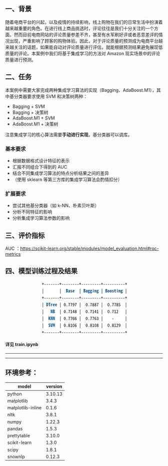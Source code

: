 ## 一、背景

随着电商平台的兴起，以及疫情的持续影响，线上购物在我们的日常生活中扮演着越来越重要的角色。在进行线上商品挑选时，评论往往是我们十分关注的一个方面。然而目前电商网站的评论质量参差不齐，甚至有水军刷好评或者恶意差评的情况出现，严重影响了顾客的购物体验。因此，对于评论质量的预测成为电商平台越来越关注的话题，如果能自动对评论质量进行评估，就能根据预测结果避免展现低质量的评论。本案例中我们将基于集成学习的方法对 Amazon 现实场景中的评论质量进行预测。

## 二、任务

本案例中需要大家完成两种集成学习算法的实现（Bagging、AdaBoost.M1），其中基分类器要求使用 SVM 和决策树两种：

* Bagging + SVM
* Bagging + 决策树
* AdaBoost.M1 + SVM
* AdaBoost.M1 + 决策树

注意集成学习的核心算法需要**手动进行实现**，基分类器可以调库。

### 基本要求
* 根据数据格式设计特征的表示
* 汇报不同组合下得到的 AUC
* 结合不同集成学习算法的特点分析结果之间的差异
* （使用 sklearn 等第三方库的集成学习算法会酌情扣分）

### 扩展要求
* 尝试其他基分类器（如 k-NN、朴素贝叶斯）
* 分析不同特征的影响
* 分析集成学习算法参数的影响

## 三、评价指标
AUC ：https://scikit-learn.org/stable/modules/model_evaluation.html#roc-metrics

## 四、模型训练过程及结果
<div align="center"><img src="img/result.png" alt="Image" /></div> 

#### 详见 train.ipynb

---
---
## 环境参考：

| model | version |
|----------|----------|
| python                    | 3.10.13 |
| matplotlib                | 3.4.3 |
| matplotlib-inline         | 0.1.6 |
| nltk                      | 3.8.1 |
| numpy                     | 1.22.3
| pandas                    | 1.5.3 |
| prettytable               | 3.10.0 |
| scikit-learn              | 1.3.0 |
| scipy                     | 1.8.1 |
| snownlp                   | 0.12.3 |
